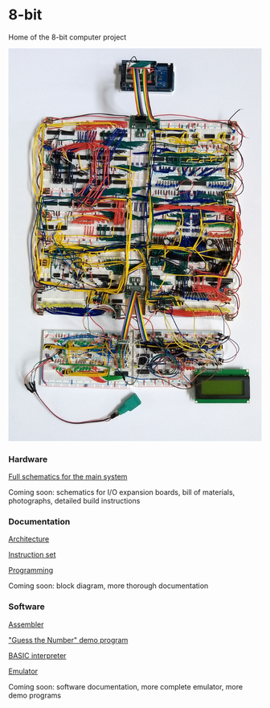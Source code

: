 # 8-bit
Home of the 8-bit computer project

![photo](pics/main.jpg)

### Hardware
[Full schematics for the main system](schematics/main_combined_cleaned.jpg)

Coming soon: schematics for I/O expansion boards, bill of materials, photographs, detailed build instructions

### Documentation
[Architecture](docs/arch.md)

[Instruction set](docs/isa.md)

[Programming](docs/programming.md)

Coming soon: block diagram, more thorough documentation

### Software
[Assembler](software/assembler.py)

["Guess the Number" demo program](software/guess%20the%20number%20v4.asm)

[BASIC interpreter](software/basic.asm)

[Emulator](software/sim%20v5.py)

Coming soon: software documentation, more complete emulator, more demo programs
